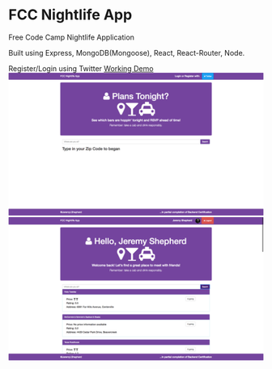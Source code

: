 # FCC Nightlife App
Free Code Camp Nightlife Application

Built using Express, MongoDB(Mongoose), React, React-Router, Node.

Register/Login using Twitter
[Working Demo](https://fccnightlife-jeremylshepherd.herokuapp.com)
![ScreenShot](/ScreenShot_01.png)
![ScreenShot](/ScreenShot_02.png)